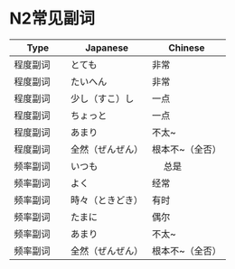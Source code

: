 # N2常见副词

| Type   | Japanese                                                    | Chinese |
|------------|-----------------------------------------------------------|------------|
| 程度副词        |   とても               　 |   非常    |
| 程度副词        |   たいへん            　　 |   非常    |
| 程度副词        |    少し（すこ）し          |    一点     |
| 程度副词      　|       ちょっと            |    一点    |
| 程度副词       |      あまり               |    不太~  |
| 程度副词       |      全然（ぜんぜん）       |    根本不~（全否）   |
| 频率副词       |      いつも                    |  　 总是        |
| 频率副词       |      よく                    |      经常     |
| 频率副词       |      時々（ときどき）            |    有时       |
| 频率副词       |      たまに                    |    偶尔       |
| 频率副词       |      あまり                    |    不太~        |
| 频率副词       |      全然（ぜんぜん）                    |   根本不~（全否）        |
